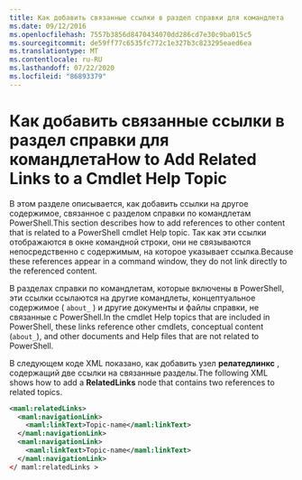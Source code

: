 ```yaml
---
title: Как добавить связанные ссылки в раздел справки для командлета
ms.date: 09/12/2016
ms.openlocfilehash: 7557b3856d8470434070dd286cd7e30c9ba015c5
ms.sourcegitcommit: de59ff77c6535fc772c1e327b3c823295eaed6ea
ms.translationtype: MT
ms.contentlocale: ru-RU
ms.lasthandoff: 07/22/2020
ms.locfileid: "86893379"
---
```

# <a name="how-to-add-related-links-to-a-cmdlet-help-topic"></a><span data-ttu-id="b4f1b-102">Как добавить связанные ссылки в раздел справки для командлета</span><span class="sxs-lookup"><span data-stu-id="b4f1b-102">How to Add Related Links to a Cmdlet Help Topic</span></span>

<span data-ttu-id="b4f1b-103">В этом разделе описывается, как добавить ссылки на другое содержимое, связанное с разделом справки по командлетам PowerShell.</span><span class="sxs-lookup"><span data-stu-id="b4f1b-103">This section describes how to add references to other content that is related to a PowerShell cmdlet Help topic.</span></span> <span data-ttu-id="b4f1b-104">Так как эти ссылки отображаются в окне командной строки, они не связываются непосредственно с содержимым, на которое указывает ссылка.</span><span class="sxs-lookup"><span data-stu-id="b4f1b-104">Because these references appear in a command window, they do not link directly to the referenced content.</span></span>

<span data-ttu-id="b4f1b-105">В разделах справки по командлетам, которые включены в PowerShell, эти ссылки ссылаются на другие командлеты, концептуальное содержимое ( `about_` ) и другие документы и файлы справки, не связанные с PowerShell.</span><span class="sxs-lookup"><span data-stu-id="b4f1b-105">In the cmdlet Help topics that are included in PowerShell, these links reference other cmdlets, conceptual content (`about_`), and other documents and Help files that are not related to PowerShell.</span></span>

<span data-ttu-id="b4f1b-106">В следующем коде XML показано, как добавить узел **релатедлинкс** , содержащий две ссылки на связанные разделы.</span><span class="sxs-lookup"><span data-stu-id="b4f1b-106">The following XML shows how to add a **RelatedLinks** node that contains two references to related topics.</span></span>

```xml
<maml:relatedLinks>
  <maml:navigationLink>
    <maml:linkText>Topic-name</maml:linkText>
  </maml:navigationLink>
  <maml:navigationLink>
    <maml:linkText>Topic-name</maml:linkText>
  </maml:navigationLink>
</ maml:relatedLinks >
```
